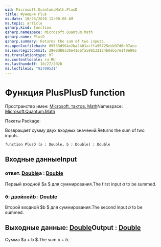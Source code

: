 ```yaml
---
uid: Microsoft.Quantum.Math.PlusD
title: Функция Plus
ms.date: 10/26/2020 12:00:00 AM
ms.topic: article
qsharp.kind: function
qsharp.namespace: Microsoft.Quantum.Math
qsharp.name: PlusD
qsharp.summary: Returns the sum of two inputs.
ms.openlocfilehash: 05533d964e2ba2b01acffa55725ebb97d0c07aea
ms.sourcegitcommit: 29e0d88a30e4166fa580132124b0eb57e1f0e986
ms.translationtype: MT
ms.contentlocale: ru-RU
ms.lasthandoff: 10/27/2020
ms.locfileid: "92709531"
---
```

# <a name="plusd-function"></a><span data-ttu-id="a6755-102">Функция Plus</span><span class="sxs-lookup"><span data-stu-id="a6755-102">PlusD function</span></span>

<span data-ttu-id="a6755-103">Пространство имен: [Microsoft. тактов. Math](xref:Microsoft.Quantum.Math)</span><span class="sxs-lookup"><span data-stu-id="a6755-103">Namespace: [Microsoft.Quantum.Math](xref:Microsoft.Quantum.Math)</span></span>

<span data-ttu-id="a6755-104">Пакеты [](https://nuget.org/packages/)</span><span class="sxs-lookup"><span data-stu-id="a6755-104">Package: [](https://nuget.org/packages/)</span></span>


<span data-ttu-id="a6755-105">Возвращает сумму двух входных значений.</span><span class="sxs-lookup"><span data-stu-id="a6755-105">Returns the sum of two inputs.</span></span>

```qsharp
function PlusD (a : Double, b : Double) : Double
```


## <a name="input"></a><span data-ttu-id="a6755-106">Входные данные</span><span class="sxs-lookup"><span data-stu-id="a6755-106">Input</span></span>

### <a name="a--double"></a><span data-ttu-id="a6755-107">ответ. [Double](xref:microsoft.quantum.lang-ref.double)</span><span class="sxs-lookup"><span data-stu-id="a6755-107">a : [Double](xref:microsoft.quantum.lang-ref.double)</span></span>

<span data-ttu-id="a6755-108">Первый входной $a $ для суммирования.</span><span class="sxs-lookup"><span data-stu-id="a6755-108">The first input $a$ to be summed.</span></span>


### <a name="b--double"></a><span data-ttu-id="a6755-109">б: [двойной](xref:microsoft.quantum.lang-ref.double)</span><span class="sxs-lookup"><span data-stu-id="a6755-109">b : [Double](xref:microsoft.quantum.lang-ref.double)</span></span>

<span data-ttu-id="a6755-110">Второй входной $b $ для суммирования.</span><span class="sxs-lookup"><span data-stu-id="a6755-110">The second input $b$ to be summed.</span></span>



## <a name="output--double"></a><span data-ttu-id="a6755-111">Выходные данные: [Double](xref:microsoft.quantum.lang-ref.double)</span><span class="sxs-lookup"><span data-stu-id="a6755-111">Output : [Double](xref:microsoft.quantum.lang-ref.double)</span></span>

<span data-ttu-id="a6755-112">Сумма $a + b $.</span><span class="sxs-lookup"><span data-stu-id="a6755-112">The sum $a + b$.</span></span>